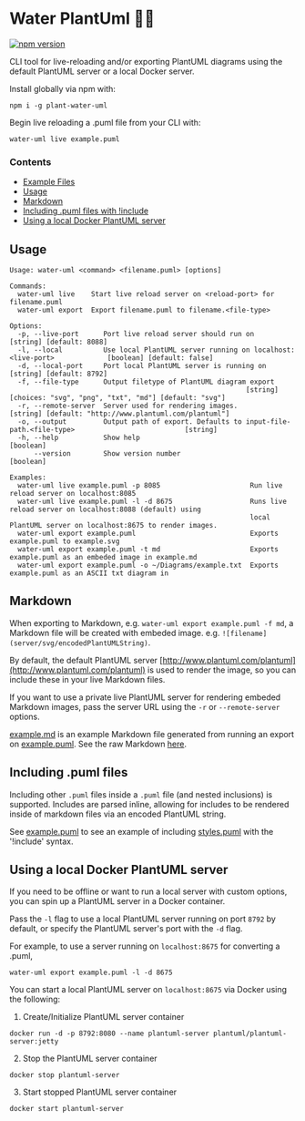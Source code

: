 # Water PlantUml :seedling::droplet: 

[![npm version](https://badge.fury.io/js/water-plant-uml.svg)](https://badge.fury.io/js/water-plant-uml)

CLI tool for live-reloading and/or exporting PlantUML diagrams using the default PlantUML server or a local Docker server.

Install globally via npm with:
```
npm i -g plant-water-uml
```

Begin live reloading a .puml file from your CLI with:
```
water-uml live example.puml
```

### Contents
- [Example Files](https://github.com/Ebonsignori/plant-uml-water/tree/master/examples)
- [Usage](#usage)
- [Markdown](#markdown)
- [Including .puml files with !include](#including-puml-files)
- [Using a local Docker PlantUML server](#using-a-local-docker-plantuml-server)

## Usage
```
Usage: water-uml <command> <filename.puml> [options]

Commands:
  water-uml live    Start live reload server on <reload-port> for filename.puml
  water-uml export  Export filename.puml to filename.<file-type>

Options:
  -p, --live-port      Port live reload server should run on                                    [string] [default: 8088]
  -l, --local          Use local PlantUML server running on localhost:<live-port>             [boolean] [default: false]
  -d, --local-port     Port local PlantUML server is running on                                 [string] [default: 8792]
  -f, --file-type      Output filetype of PlantUML diagram export
                                                          [string] [choices: "svg", "png", "txt", "md"] [default: "svg"]
  -r, --remote-server  Server used for rendering images.          [string] [default: "http://www.plantuml.com/plantuml"]
  -o, --output         Output path of export. Defaults to input-file-path.<file-type>                           [string]
  -h, --help           Show help                                                                               [boolean]
      --version        Show version number                                                                     [boolean]

Examples:
  water-uml live example.puml -p 8085                      Run live reload server on localhost:8085
  water-uml live example.puml -l -d 8675                   Runs live reload server on localhost:8088 (default) using
                                                           local PlantUML server on localhost:8675 to render images.
  water-uml export example.puml                            Exports example.puml to example.svg
  water-uml export example.puml -t md                      Exports example.puml as an embeded image in example.md
  water-uml export example.puml -o ~/Diagrams/example.txt  Exports example.puml as an ASCII txt diagram in
```

## Markdown

When exporting to Markdown, e.g. `water-uml export example.puml -f md`, a Markdown file will be created with embeded image. e.g. `![filename](server/svg/encodedPlantUMLString)`.

By default, the default PlantUML server [http://www.plantuml.com/plantuml](http://www.plantuml.com/plantuml) is used to render the image, so you can include these in your live Markdown files.

If you want to use a private live PlantUML server for rendering embeded Markdown images, pass the server URL using the `-r` or `--remote-server` options.

[example.md](https://github.com/Ebonsignori/plant-uml-water/blob/master/examples/example.md) is an example Markdown file generated from running an export on [example.puml](https://github.com/Ebonsignori/plant-uml-water/blob/master/examples/example.puml). See the raw Markdown [here](https://raw.githubusercontent.com/Ebonsignori/plant-uml-water/master/examples/example.md).

## Including .puml files

Including other `.puml` files inside a `.puml` file (and nested inclusions) is supported. Includes are parsed inline, allowing for includes to be rendered inside of markdown files via an encoded PlantUML string.

See [example.puml](https://github.com/Ebonsignori/plant-uml-water/blob/master/examples/example.puml) to see an example of including [styles.puml](https://github.com/Ebonsignori/plant-uml-water/blob/master/examples/styles.puml) with the '!include' syntax.

## Using a local Docker PlantUML server

If you need to be offline or want to run a local server with custom options, you can spin up a PlantUML server in a Docker container. 

Pass the `-l` flag to use a local PlantUML server running on port `8792` by default, or specify the PlantUML server's port with the `-d` flag.

For example, to use a server running on `localhost:8675` for converting a .puml,
```
water-uml export example.puml -l -d 8675
```

You can start a local PlantUML server on `localhost:8675` via Docker using the following:

1. Create/Initialize PlantUML server container
```
docker run -d -p 8792:8080 --name plantuml-server plantuml/plantuml-server:jetty
```
2. Stop the PlantUML server container
```
docker stop plantuml-server
```
3. Start stopped PlantUML server container
```
docker start plantuml-server
```


